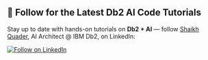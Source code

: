 ## 📘 Follow for the Latest Db2 AI Code Tutorials

Stay up to date with hands-on tutorials on **Db2 + AI** — follow [Shaikh Quader](https://www.linkedin.com/in/shaikhquader/), AI Architect @ IBM Db2, on LinkedIn:

<a href="https://www.linkedin.com/comm/mynetwork/discovery-see-all?usecase=PEOPLE_FOLLOWS&followMember=shaikhquader" target="_blank">
  <img src="https://img.shields.io/badge/Follow%20on-LinkedIn-0A66C2?style=for-the-badge&logo=linkedin&logoColor=white" alt="Follow on LinkedIn">
</a>
